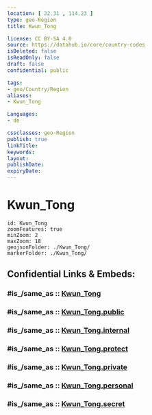 ```yaml
---
location: [ 22.31 , 114.23 ] 
type: geo-Region
title: Kwun_Tong

license: CC BY-SA 4.0
source: https://datahub.io/core/country-codes
isDeleted: false
isReadOnly: false
draft: false
confidential: public

tags:
- geo/Country/Region
aliases:
- Kwun_Tong

Languages:
- de

cssclasses: geo-Region
publish: true
linkTitle: 
keywords: 
layout: 
publishDate: 
expiryDate: 
---
```


# Kwun_Tong

```leaflet
id: Kwun_Tong
zoomFeatures: true 
minZoom: 2 
maxZoom: 18
geojsonFolder: ./Kwun_Tong/
markerFolder: ./Kwun_Tong/
```


## Confidential Links & Embeds: 

### #is_/same_as :: [Kwun_Tong](/_Standards/Earth/Continent/Asia/Asia~East/China/Hong_Kong/Counties/Kwun_Tong.md) 

### #is_/same_as :: [Kwun_Tong.public](/_public/Earth/Continent/Asia/Asia~East/China/Hong_Kong/Counties/Kwun_Tong.public.md) 

### #is_/same_as :: [Kwun_Tong.internal](/_internal/Earth/Continent/Asia/Asia~East/China/Hong_Kong/Counties/Kwun_Tong.internal.md) 

### #is_/same_as :: [Kwun_Tong.protect](/_protect/Earth/Continent/Asia/Asia~East/China/Hong_Kong/Counties/Kwun_Tong.protect.md) 

### #is_/same_as :: [Kwun_Tong.private](/_private/Earth/Continent/Asia/Asia~East/China/Hong_Kong/Counties/Kwun_Tong.private.md) 

### #is_/same_as :: [Kwun_Tong.personal](/_personal/Earth/Continent/Asia/Asia~East/China/Hong_Kong/Counties/Kwun_Tong.personal.md) 

### #is_/same_as :: [Kwun_Tong.secret](/_secret/Earth/Continent/Asia/Asia~East/China/Hong_Kong/Counties/Kwun_Tong.secret.md)

